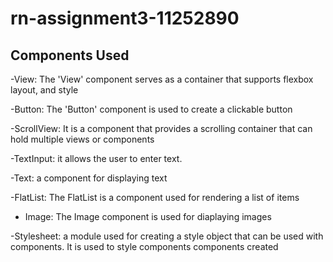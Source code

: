 # rn-assignment3-11252890


## Components Used

-View: The 'View' component serves as a container that supports flexbox layout, and style

-Button: The 'Button' component is used to create a clickable button

-ScrollView: It is a component that provides a scrolling container that can hold multiple views or components

-TextInput: it allows the user to enter text.

-Text: a component for displaying text

-FlatList: The FlatList is a component used for rendering a list of items

* Image: The Image component is used for diaplaying images

-Stylesheet: a module used for creating a style object that can be used with components. It is used to style components components created